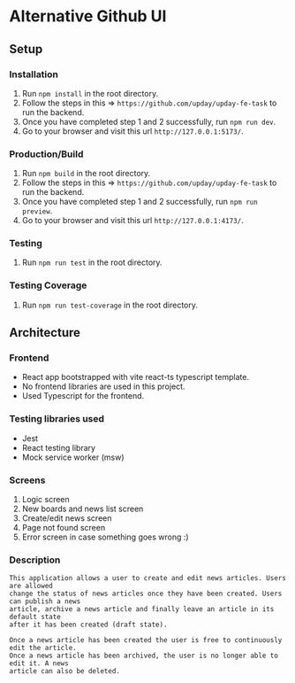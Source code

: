 # Alternative Github UI

## Setup

### Installation

1. Run `npm install` in the root directory.
2. Follow the steps in this => `https://github.com/upday/upday-fe-task` to run the backend.
3. Once you have completed step 1 and 2 successfully, run `npm run dev`.
4. Go to your browser and visit this url `http://127.0.0.1:5173/`.

### Production/Build

1. Run `npm build` in the root directory.
2. Follow the steps in this => `https://github.com/upday/upday-fe-task` to run the backend.
3. Once you have completed step 1 and 2 successfully, run `npm run preview`.
4. Go to your browser and visit this url `http://127.0.0.1:4173/`.

### Testing

1. Run `npm run test` in the root directory.

### Testing Coverage

1. Run `npm run test-coverage` in the root directory.

## Architecture

### Frontend

-   React app bootstrapped with vite react-ts typescript template.
-   No frontend libraries are used in this project.
-   Used Typescript for the frontend.

### Testing libraries used

-   Jest
-   React testing library
-   Mock service worker (msw)

### Screens

1.  Logic screen
2.  New boards and news list screen
3.  Create/edit news screen
4.  Page not found screen
5.  Error screen in case something goes wrong :)

### Description

    This application allows a user to create and edit news articles. Users are allowed
    change the status of news articles once they have been created. Users can publish a news
    article, archive a news article and finally leave an article in its default state
    after it has been created (draft state).

    Once a news article has been created the user is free to continuously edit the article.
    Once a news article has been archived, the user is no longer able to edit it. A news
    article can also be deleted.
